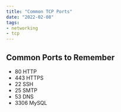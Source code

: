 ```yaml
---
title: "Common TCP Ports"
date: "2022-02-08"
tags:
- networking
- tcp
---
```


## Common Ports to Remember

- 80 HTTP
- 443 HTTPS
- 22 SSH
- 25 SMTP
- 53 DNS
- 3306 MySQL
